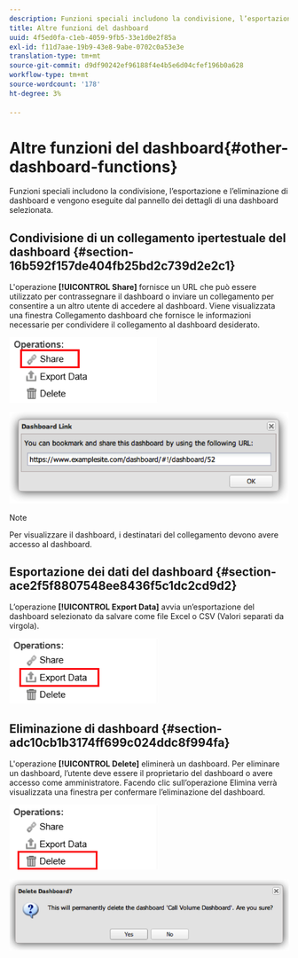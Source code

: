 ```yaml
---
description: Funzioni speciali includono la condivisione, l’esportazione e l’eliminazione di dashboard e vengono eseguite dal pannello dei dettagli di una dashboard selezionata.
title: Altre funzioni del dashboard
uuid: 4f5ed0fa-c1eb-4059-9fb5-33e1d0e2f85a
exl-id: f11d7aae-19b9-43e8-9abe-0702c0a53e3e
translation-type: tm+mt
source-git-commit: d9df90242ef96188f4e4b5e6d04cfef196b0a628
workflow-type: tm+mt
source-wordcount: '178'
ht-degree: 3%

---
```


# Altre funzioni del dashboard{#other-dashboard-functions}

Funzioni speciali includono la condivisione, l’esportazione e l’eliminazione di dashboard e vengono eseguite dal pannello dei dettagli di una dashboard selezionata.

## Condivisione di un collegamento ipertestuale del dashboard {#section-16b592f157de404fb25bd2c739d2e2c1}

L&#39;operazione **[!UICONTROL Share]** fornisce un URL che può essere utilizzato per contrassegnare il dashboard o inviare un collegamento per consentire a un altro utente di accedere al dashboard. Viene visualizzata una finestra Collegamento dashboard che fornisce le informazioni necessarie per condividere il collegamento al dashboard desiderato.

![](assets/share.png)

![](assets/dashboard_link.png)

>[!NOTE]
>
>Per visualizzare il dashboard, i destinatari del collegamento devono avere accesso al dashboard.

## Esportazione dei dati del dashboard {#section-ace2f5f8807548ee8436f5c1dc2cd9d2}

L’operazione **[!UICONTROL Export Data]** avvia un’esportazione del dashboard selezionato da salvare come file Excel o CSV (Valori separati da virgola).

![](assets/export_data.png)

## Eliminazione di dashboard {#section-adc10cb1b3174ff699c024ddc8f994fa}

L&#39;operazione **[!UICONTROL Delete]** eliminerà un dashboard. Per eliminare un dashboard, l’utente deve essere il proprietario del dashboard o avere accesso come amministratore. Facendo clic sull’operazione Elimina verrà visualizzata una finestra per confermare l’eliminazione del dashboard.

![](assets/delete.png)

![](assets/delete2.png)
